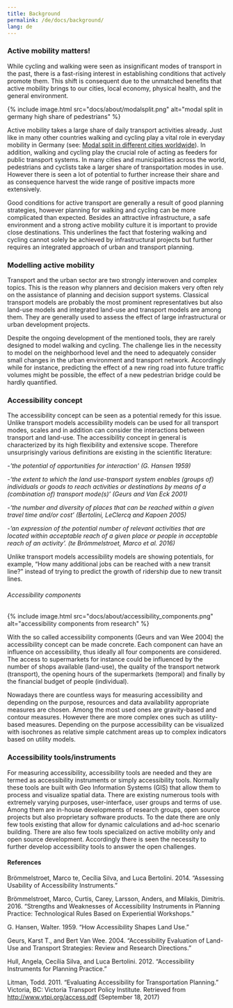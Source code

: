 ```yaml
---
title: Background
permalink: /de/docs/background/
lang: de
---
```


### Active mobility matters!

While cycling and walking were seen as insignificant modes of transport in the past, there is a fast-rising interest in establishing conditions that actively promote them. This shift is consequent due to the unmatched benefits that active mobility brings to our cities, local economy, physical health, and the general environment.

{% include image.html src="docs/about/modalsplit.png" alt="modal split in germany high share of pedestrians" %}

Active mobility takes a large share of daily transport activities already. Just like in many other countries walking and cycling play a vital role in everyday mobility in Germany (see: [Modal split in different cities worldwide](https://en.wikipedia.org/wiki/Modal_share)).
In addition, walking and cycling play the crucial role of acting as feeders for public transport systems. In many cities and municipalities across the world, pedestrians and cyclists take a larger share of transportation modes in use. However there is seen a lot of potential to further increase their share and as consequence harvest the wide range of positive impacts more extensively. 

Good conditions for active transport are generally a result of good planning strategies,
however planning for walking and cycling can be more complicated than expected. Besides an attractive infrastructure, a safe environment and a strong active mobility culture it is important to provide close destinations. This underlines the fact that fostering walking and cycling cannot solely be achieved by infrastructural projects but further requires an integrated approach of urban and transport planning.

### Modelling active mobility

Transport and the urban sector are two strongly interwoven and complex topics. This is the reason why planners and decision makers very often rely on the assistance of planning and decision support systems. Classical transport models are probably the most prominent representatives but also land-use models and integrated land-use and transport models are among them. They are generally used to assess the effect of large infrastructural or urban development projects.

Despite the ongoing development of the mentioned tools, they are rarely designed to model walking and cycling. The challenge lies in the necessity to model on the neighborhood level and the need to adequately consider small changes in the urban environment and transport network. Accordingly while for instance, predicting the effect of a new ring road into future traffic volumes might be possible, the effect of a new pedestrian bridge could be hardly quantified.

### Accessibility concept

The accessibility concept can be seen as a potential remedy for this issue. Unlike transport models accessibility models can be used for all transport modes, scales and in addition can consider the interactions between transport and land-use. The accessibility concept in general is characterized by its high flexibility and extensive scope. Therefore unsurprisingly various definitions are existing in the scientific literature:

-*'the potential of opportunities for interaction' (G. Hansen 1959)*

-*‘the extent to which the land use-transport system enables (groups of) individuals or goods to reach activities or destinations by means of a (combination of) transport mode(s)’ (Geurs and Van Eck 2001)*

-*‘the number and diversity of places that can be reached within a given travel time and/or cost’ (Bertolini, LeClercq and Kapoen 2005)*

-*‘an expression of the potential number of relevant activities that are located within
acceptable reach of a given place or people in acceptable reach of an activity’. (te
Brömmelstroet, Marco et al. 2016)*

Unlike transport models accessibility models are showing potentials, for example, “How many additional jobs can be reached with a new transit line?” instead of trying to predict the growth of ridership due to new transit lines.

###### Accessibility components
{% include image.html src="docs/about/accessibility_components.png" alt="accessibility components from research" %}


With the so called accessibility components (Geurs and van Wee 2004) the accessibility concept can be made concrete. Each component can have an influence on accessibility, thus ideally all four components are considered. The access to supermarkets for instance could be influenced by the number of shops available (land-use), the quality of the transport network (transport), the opening hours of the supermarkets (temporal) and finally by the financial budget of people (individual).

Nowadays there are countless ways for measuring accessibility and depending on the purpose, resources and data availability appropriate measures are chosen. Among the most used ones are gravity-based and contour measures. However there are more complex ones such as utility-based measures. Depending on the purpose accessibility can be visualized with isochrones as relative simple catchment areas up to complex indicators based on utility models.

### Accessibility tools/instruments

For measuring accessibility, accessibility tools are needed and they are termed as accessibility instruments or simply accessibility tools. Normally these tools are built with Geo Information Systems (GIS) that allow them to process and visualize spatial data. There are existing numerous tools with extremely varying purposes, user-interface, user groups and terms of use. Among them are in-house developments of research groups, open source projects but also proprietary software products. To the date there are only few tools existing that allow for dynamic calculations and ad-hoc scenario building. There are also few tools specialized on active mobility only and open source development. Accordingly there is seen the necessity to further develop accessibility tools to answer the open challenges.

#### References

Brömmelstroet, Marco te, Cecília Silva, and Luca Bertolini. 2014. “Assessing Usability of
Accessibility Instruments.”

Brömmelstroet, Marco, Curtis, Carey, Larsson, Anders, and Milakis, Dimitris. 2016. “Strengths and
Weaknesses of Accessibility Instruments in Planning Practice: Technological Rules Based on
Experiential Workshops.”

G. Hansen, Walter. 1959. “How Accessibility Shapes Land Use.”

Geurs, Karst T., and Bert Van Wee. 2004. “Accessibility Evaluation of Land-Use and Transport
Strategies: Review and Research Directions.”

Hull, Angela, Cecília Silva, and Luca Bertolini. 2012. “Accessibility Instruments for Planning
Practice.”

Litman, Todd. 2011. “Evaluating Accessibility for Transportation Planning.” Victoria, BC: Victoria
Transport Policy Institute. Retrieved from
http://www.vtpi.org/access.pdf (September 18, 2017)
